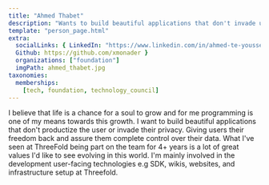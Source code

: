 ```yaml
---
title: "Ahmed Thabet"
description: "Wants to build beautiful applications that don't invade user privacy."
template: "person_page.html"
extra:
  socialLinks: { LinkedIn: "https://www.linkedin.com/in/ahmed-te-youssef/",
  Github: https://github.com/xmonader }
  organizations: ["foundation"]
  imgPath: ahmed_thabet.jpg
taxonomies:
  memberships:
    [tech, foundation, technology_council]
---
```


I believe that life is a chance for a soul to grow and for me programming is one of my means towards this growth. I want to build beautiful applications that don't productize the user or invade their privacy. Giving users their freedom back and assure them complete control over their data. What I've seen at ThreeFold being part on the team for 4+ years is a lot of great values I'd like to see evolving in this world. I'm mainly involved in the development user-facing technologies e.g SDK, wikis, websites, and infrastructure setup at Threefold.
